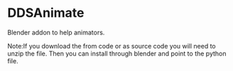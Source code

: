 # DDSAnimate
Blender addon to help animators.

Note:If you download the from code or as source code you will need to unzip the file. Then you can install through blender and point to the python file.
